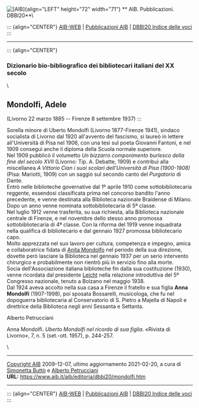 ![\[AIB\]](/aib/wi/aibv72.gif){align="LEFT" height="72" width="71"}
** AIB. Pubblicazioni. DBBI20**\

::: {align="CENTER"}
[AIB-WEB](/) \| [Pubblicazioni AIB](/pubblicazioni/) \| [DBBI20 Indice
delle voci](dbbi20.htm)
:::

------------------------------------------------------------------------

::: {align="CENTER"}
### Dizionario bio-bibliografico dei bibliotecari italiani del XX secolo

\

## Mondolfi, Adele

(Livorno 22 marzo 1885 -- Firenze 8 settembre 1937)
:::

Sorella minore di Uberto Mondolfi (Livorno 1877-Firenze 1941), sindaco
socialista di Livorno dal 1920 all\'avvento del fascismo, si laureò in
lettere all\'Università di Pisa nel 1906, con una tesi sul poeta
Giovanni Fantoni, e nel 1909 conseguì anche il diploma della Scuola
normale superiore.\
Nel 1909 pubblicò il volumetto *Un bizzarro componimento burlesco della
fine del secolo XVII* (Livorno: Tip. A. Debatte, 1909) e contribuì alla
miscellanea *A Vittorio Cian i suoi scolari dell\'Università di Pisa
(1900-1908)* (Pisa: Mariotti, 1909) con un saggio sul secondo canto del
*Purgatorio* di Dante.\
Entrò nelle biblioteche governative dal 1º aprile 1910 come
sottobibliotecaria reggente, essendosi classificata prima nel concorso
bandito l\'anno precedente, e venne destinata alla Biblioteca nazionale
Braidense di Milano. Dopo un anno venne nominata sottobibliotecaria di
5ª classe.\
Nel luglio 1912 venne trasferita, su sua richiesta, alla Biblioteca
nazionale centrale di Firenze, e nel novembre dello stesso anno promossa
sottobibliotecaria di 4ª classe. Con la riforma del 1919 venne
inquadrata nella qualifica di bibliotecario e dal gennaio 1927 promossa
bibliotecario capo.\
Molto apprezzata nel suo lavoro per cultura, competenza e impegno, amica
e collaboratrice fidata di [Anita Mondolfo](mondolfo.htm) nel periodo
della sua direzione, dovette però lasciare la Biblioteca nel gennaio
1937 per un serio intervento chirurgico e probabilmente non rientrò più
in servizio fino alla morte.\
Socia dell\'Associazione italiana biblioteche fin dalla sua costituzione
(1930), venne ricordata dal presidente [Leicht](leicht.htm) nella
relazione introduttiva del 5º Congresso nazionale, tenuto a Bolzano nel
maggio 1938.\
Dal 1924 aveva accolto nella sua casa a Firenze il fratello e sua figlia
**Anna Mondolfi** (1907-1998), poi sposata Bossarelli, musicologa, che
fu nel dopoguerra bibliotecaria al Conservatorio di S. Pietro a Majella
di Napoli e direttrice della Biblioteca negli anni Sessanta e Settanta.

Alberto Petrucciani

Anna Mondolfi. *Uberto Mondolfi nel ricordo di sua figlia*. «Rivista di
Livorno», 7, n. 5 (set.-ott. 1957), p. 244-257.

\

------------------------------------------------------------------------

[Copyright AIB](/su-questo-sito/dichiarazione-di-copyright-aib-web/)
2009-12-07, ultimo aggiornamento 2021-02-20, a cura di [Simonetta
Buttò](/aib/redazione3.htm) e [Alberto
Petrucciani](/su-questo-sito/redazione-aib-web/)\
**URL:** https://www.aib.it/aib/editoria/dbbi20/mondolfi.htm

------------------------------------------------------------------------

::: {align="CENTER"}
[AIB-WEB](/) \| [Pubblicazioni AIB](/pubblicazioni/) \| [DBBI20 Indice
delle voci](dbbi20.htm)
:::
